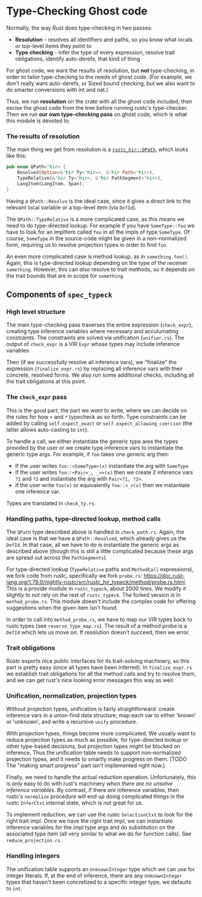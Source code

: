 # Type-Checking Ghost code

Normally, the way Rust does type-checking in two passes:

 - **Resolution** - resolves all identifiers and paths,
    so you know what locals or top-level items they point to
 - **Type checking** - infer the type of every expression, resolve trait obligations,
    identify auto-derefs, that kind of thing

For ghost code, we want the results of resolution, but **not** type-checking, in order to tailor
type-checking to the needs of ghost code. (For example, we don't really want auto-derefs,
or Sized bound checking, but we also want to do smarter conversions with int and nat.)

Thus, we run **resolution** on the crate with all the ghost code included, then excise the ghost
code from the tree before running rustc's type-checker. Then we run **our own type-checking pass**
on ghost code, which is what this module is devoted to.

### The results of resolution

The main thing we get from resolution is a [`rustc_hir::QPath`](https://doc.rust-lang.org/1.76.0/nightly-rustc/rustc_hir/enum.QPath.html), which looks like this:

```rust
pub enum QPath<'hir> {
    Resolved(Option<&'hir Ty<'hir>>, &'hir Path<'hir>),
    TypeRelative(&'hir Ty<'hir>, &'hir PathSegment<'hir>),
    LangItem(LangItem, Span),
}
```

Having a `QPath::Resolve` is the ideal case, since it gives a direct link to the relevant
local variable or a top-level item (via `DefId`).

The `QPath::TypeRelative` is a more complicated case, as this means we need to do type-directed
lookup. For example if you have `SomeType::foo` we have to look for an ImplItem called `foo`
in all the impls of type `SomeType`. Of course, `SomeType` in the source-code might be
given in a non-normalized form, requiring us to resolve projection types in order to find `foo`.

An even more complicated case is method lookup, as in `something.foo()`. Again, this is
type-directed lookup depending on the type of the receiver `something`. However, this can
_also_ resolve to trait methods, so it depends on the trait bounds that are in scope for
`something`.

## Components of `spec_typeck`

### High level structure

The main type-checking pass traverses the entire expression (`check_expr`),
creating type inference variables where necessary and acculumating constraints.
The constraints are solved via unification (`unifier.rs`).
The output of `check_expr` is a VIR `Expr` whose types may include inference variables.

Then (if we successfully resolve all inference vars), we "finalize" the expression
(`finalize_expr.rs`) by replacing all inference vars with their concrete, resolved forms.
We also run some additional checks, including all the trait obligations at this point.

### The `check_expr` pass

This is the good part, the part we _want_ to write, where we can decide on the rules
for how `+` and `*` typecheck as so forth. Type constraints can be added by calling
`self.expect_exact` or `self.expect_allowing_coercion` (the latter allows auto-casting to `int`).

To handle a call, we either instantiate the generic type ares the types provided by the
user or we create type inference vars to instantiate the generic type args.
For example, if `foo` takes one generic arg then:

 * If the user writes `foo::<SomeType>(x)` instantiate the arg with `SomeType`
 * If the user writes `foo::<Pair<_, _>>(x)` then we create 2 inference vars `?1` and `?2`
    and instantiate the arg with `Pair<?1, ?2>`.
 * if the user write `foo(x)` or equivalently `foo::<_>(x)` then we instantiate one inference var.

Types are translated in `check_ty.rs`.

### Handling paths, type-directed lookup, method calls

The `QPath` type described above is handled in `check_path.rs`.
Again, the ideal case is that we have a `QPath::Resolved`, which already gives us the `DefId`.
In that case, all we have to do is instantiate the generic args as described above
(though this is still a little complicated because these args are spread out across the
`PathSegments`).

For type-directed lookup (`TypeRelative` paths and `MethodCall` expressions),
we fork code from rustc, specifically we fork `probe.rs`:
<https://doc.rust-lang.org/1.79.0/nightly-rustc/src/rustc_hir_typeck/method/probe.rs.html>.
This is a provide module in `rustc_typeck`, about 2000 lines. We modify it slightly to not rely on
the rest of `rustc_typeck`. The forked version is in `method_probe.rs`.
This module doesn't include the complex code
for offering suggestions when the given item isn't found.

In order to call into `method_probe.rs`, we have to map our VIR types back to rustc types
(see `reverse_type_map.rs`). The result of a method probe is a `DefId` which lets us move on.
If resolution doesn't succeed, then we error.

### Trait obligations

Rustc exports nice public interfaces for its trait-solving machinery, so this part is pretty easy
(once all types have been inferred). In `finalize_expr.rs` we establish trait obligations for all
the method calls and try to resolve them, and we can get rust's nice looking error messages this way as well.

### Unification, normalization, projection types

Without projection types, unification is fairly straightforward: create inference vars
in a union-find data structure, map each var to either 'known' or 'unknown', and write
a recursive `unify` procedure.

With projection types, things become more complicated. We usually want to reduce
projection types as much as possible, for type-directed lookup or other type-based decisions,
but projection types might be blocked on inference. Thus the unification table
needs to support non-normalized projection types, and it needs to smartly make progress on them.
(TODO The "making smart progress" part isn't implemented right now.)

Finally, we need to handle the actual reduction operation.
Unfortunately, this is only easy to do with rust's machinery *when there are no unsolve inference variables*.
By contrast, if there _are_ inference variables, then rustc's `normalize` procedure will
end up doing complicated things in the rustc `InferCtxt` internal state, which is not great for us.

To implement reduction, we can use the rustc `SelectionCtxt` to look for the right trait impl.
Once we have the right trait impl, we can instantiate inference variables for the impl type
args and do substitution on the associated type item (all very similar to what we do
for function calls). See `reduce_projection.rs`.

### Handling integers

The unification table supports an `UnknownInteger` type which we can use for integer literals.
If, at the end of inference, there are any `UnknownInteger` types that
haven't been concretized to a specific integer type, we defaults to `int`.


